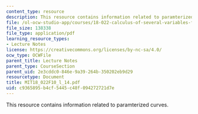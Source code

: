 ```yaml
---
content_type: resource
description: This resource contains information related to paramterized curves.
file: /ol-ocw-studio-app/courses/18-022-calculus-of-several-variables-fall-2010/c9365895b4cf5445c48f094272721d7e_MIT18_022F10_l_14.pdf
file_size: 138338
file_type: application/pdf
learning_resource_types:
- Lecture Notes
license: https://creativecommons.org/licenses/by-nc-sa/4.0/
ocw_type: OCWFile
parent_title: Lecture Notes
parent_type: CourseSection
parent_uid: 2e3cddc0-846e-9a39-264b-350202eb9d29
resourcetype: Document
title: MIT18_022F10_l_14.pdf
uid: c9365895-b4cf-5445-c48f-094272721d7e
---
```

This resource contains information related to paramterized curves.